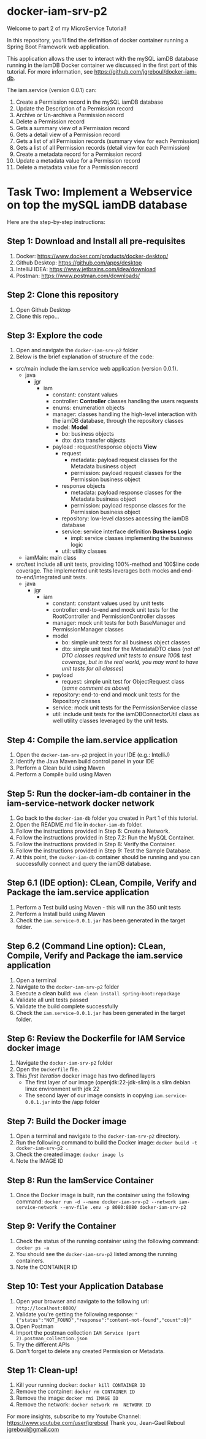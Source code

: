 # docker-iam-srv-p2

Welcome to part 2 of my MicroService Tutorial! 

In this repository, you'll find the definition of docker container running a Spring Boot Framework web application.

This application allows the user to interact with the mySQL iamDB database running in the iamDB Docker container we discussed in the first part of this tutorial. For more information, see https://github.com/jgreboul/docker-iam-db. 

The iam.service (version 0.0.1) can:
1) Create a Permission record in the mySQL iamDB database 
2) Update the Description of a Permission record
3) Archive or Un-archive a Permission record
4) Delete a Permission record
5) Gets a summary view of a Permission record
6) Gets a detail view of a Permission record
7) Gets a list of all Permission records (summary view for each Permission)
8) Gets a list of all Permission records (detail view for each Permission)
9) Create a metadata record for a Permission record
10) Update a metadata value for a Permission record
11) Delete a metadata value for a Permission record

# Task Two: Implement a Webservice on top the mySQL iamDB database  

Here are the step-by-step instructions:

## Step 1: Download and Install all pre-requisites
1. Docker: https://www.docker.com/products/docker-desktop/
2. Github Desktop: https://github.com/apps/desktop
3. IntelliJ IDEA: https://www.jetbrains.com/idea/download
4. Postman: https://www.postman.com/downloads/ 

## Step 2: Clone this repository
1. Open Github Desktop
2. Clone this repo...

## Step 3: Explore the code
1. Open and navigate the `docker-iam-srv-p2` folder
2. Below is the brief explanation of  structure of the code:

* src/main include the iam.service web application (version 0.0.1).
    * java
      * jgr
        * iam
          * constant: constant values
          * controller: **Controller** classes handling the users requests
          * enums: enumeration objects 
          * manager: classes handling the high-level interaction with the iamDB database, through the repository classes
          * model: **Model**
            * bo: business objects
            * dto: data transfer objects
          * payload : request/response objects **View**
            * request
              * metadata: payload request classes for the Metadata business object
              * permission: payload request classes for the Permission business object
            * response objects
              * metadata: payload response classes for the Metadata business object
              * permission: payload response classes for the Permission business object
            * repository: low-level classes accessing the iamDB database
            * service: service interface definition **Business Logic**
              * impl: service classes implementing the business logic
            * util: utility classes
    * iamMain: main class
* src/test  include all unit tests, providing 100%-method and 100$line code coverage. The implemented unit tests  leverages both mocks and end-to-end/integrated unit tests.
    * java
        * jgr
            * iam
              * constant: constant values used by unit tests
              * controller: end-to-end and mock unit tests for the RootController and PermissionController classes
              * manager: mock unit tests for both BaseManager and PermissionManager classes
              * model
                * bo: simple unit tests for all business object classes 
                * dto: simple unit test for the MetadataDTO class (*not all DTO classes required unit tests to ensure 100& test coverage, but in the real world, you may want to have unit tests for all classes*)
              * payload
                * request: simple unit test for ObjectRequest class (*same comment as above*)
              * repository: end-to-end and mock unit tests for the Repository classes
              * service: mock unit tests for the PermissionService classe
              * util: include unit tests for the iamDBConnectorUtil class as well utility classes leveraged by the unit tests. 

## Step 4: Compile the iam.service application
1. Open the `docker-iam-srv-p2` project in your IDE (e.g.: IntelliJ)
3. Identify the Java Maven build control panel in your IDE
3. Perform a Clean build using Maven
4. Perform a Compile build using Maven

## Step 5: Run the docker-iam-db container in the iam-service-network docker network
1. Go back to the `docker-iam-db` folder you created in Part 1 of this tutorial.
2. Open the README.md file in `docker-iam-db` folder.
3. Follow the instructions provided in Step 6: Create a Network.
4. Follow the instructions provided in Step 7.2: Run the MySQL Container.
5. Follow the instructions provided in Step 8: Verify the Container.
6. Follow the instructions provided in Step 9: Test the Sample Database. 
7. At this point, the `docker-iam-db` container should be running and you can successfully connect and query the iamDB database.

## Step 6.1 (IDE option): CLean, Compile, Verify and Package the iam.service application
1. Perform a Test build using Maven - this will run the 350 unit tests
2. Perform a Install build using Maven
3. Check the `iam.service-0.0.1.jar` has been generated in the target folder.

## Step 6.2 (Command Line option): CLean, Compile, Verify and Package the iam.service application
1. Open a terminal
2. Navigate to the `docker-iam-srv-p2` folder
3. Execute a clean build: `mvn clean install spring-boot:repackage`
4. Validate all unit tests passed
5. Validate the build complete successfully
6. Check the `iam.service-0.0.1.jar` has been generated in the target folder.

## Step 6: Review the Dockerfile for IAM Service docker image
1. Navigate the `docker-iam-srv-p2` folder
2. Open the `Dockerfile` file.
3. This *first iteration* docker image has two defined layers
   * The first layer of our image (openjdk:22-jdk-slim) is a slim debian linux environment with jdk 22
   * The second layer of our image consists in copying `iam.service-0.0.1.jar` into the /app folder

## Step 7: Build the Docker image 
1. Open a terminal and navigate to the `docker-iam-srv-p2` directory.
2. Run the following command to build the Docker image:
   `docker build -t docker-iam-srv-p2 .`
3. Check the created image: `docker image ls`
4. Note the IMAGE ID

## Step 8: Run the IamService Container
1. Once the Docker image is built, run the container using the following command:
   `docker run -d --name docker-iam-srv-p2 --network iam-service-network --env-file .env -p 8080:8080 docker-iam-srv-p2`

## Step 9: Verify the Container
1. Check the status of the running container using the following command: `docker ps -a`
2. You should see the `docker-iam-srv-p2` listed among the running containers.
3. Note the CONTAINER ID

## Step 10: Test your Application Database
1. Open your browser and navigate to the following url: `http://localhost:8080/`
2. Validate you're getting the following response: `"{"status":"NOT_FOUND","response":"content-not-found","count":0}"`
3. Open Postman
4. Import the postman collection `IAM Service (part 2).postman_collection.json`
5. Try the different APIs
6. Don't forget to delete any created Permission or Metadata.

## Step 11: Clean-up!
1. Kill your running docker: `docker kill CONTAINER ID`
2. Remove the container: `docker rm CONTAINER ID`
3. Remove the image: `docker rmi IMAGE ID`
4. Remove the network: `docker network rm  NETWORK ID`

For more insights, subscribe to my Youtube Channel: https://www.youtube.com/user/jgreboul
Thank you,
Jean-Gael Reboul
jgreboul@gmail.com